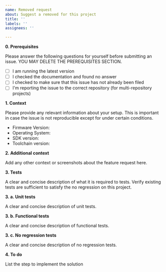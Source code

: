 ```yaml
---
name: Removed request
about: Suggest a removed for this project
title: ''
labels: ''
assignees: ''

---
```


**0. Prerequisites**

Please answer the following questions for yourself before submitting an issue. 
YOU MAY DELETE THE PREREQUISITES SECTION.

- [ ] I am running the latest version
- [ ] I checked the documentation and found no answer
- [ ] I checked to make sure that this issue has not already been filed
- [ ] I'm reporting the issue to the correct repository (for multi-repository projects)

**1. Context**

Please provide any relevant information about your setup. 
This is important in case the issue is not reproducible except for under certain conditions.

* Firmware Version:
* Operating System:
* SDK version:
* Toolchain version:

**2. Additional context**

Add any other context or screenshots about the feature request here.

**3. Tests**

A clear and concise description of what it is required to tests.
Verify existing tests are sufficient to satisfy the no regression on this project.

**3. a. Unit tests**

A clear and concise description of unit tests.

**3. b. Functional tests**

A clear and concise description of functional tests.

**3. c. No regression tests**

A clear and concise description of no regression tests.

**4. To do**

List the step to implement the solution
